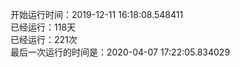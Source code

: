 开始运行时间：2019-12-11 16:18:08.548411  
已经运行：118天  
已经运行：221次  
最后一次运行的时间是：2020-04-07 17:22:05.834029  

